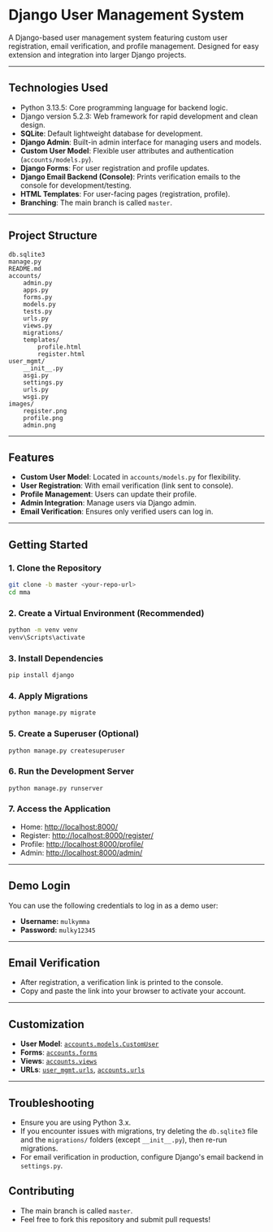 # Django User Management System

A Django-based user management system featuring custom user registration, email verification, and profile management. Designed for easy extension and integration into larger Django projects.

---

## Technologies Used

- Python 3.13.5: Core programming language for backend logic.
- Django version 5.2.3: Web framework for rapid development and clean design.
- **SQLite**: Default lightweight database for development.
- **Django Admin**: Built-in admin interface for managing users and models.
- **Custom User Model**: Flexible user attributes and authentication (`accounts/models.py`).
- **Django Forms**: For user registration and profile updates.
- **Django Email Backend (Console)**: Prints verification emails to the console for development/testing.
- **HTML Templates**: For user-facing pages (registration, profile).
- **Branching**: The main branch is called `master`.

---

## Project Structure

```
db.sqlite3
manage.py
README.md
accounts/
    admin.py
    apps.py
    forms.py
    models.py
    tests.py
    urls.py
    views.py
    migrations/
    templates/
        profile.html
        register.html
user_mgmt/
    __init__.py
    asgi.py
    settings.py
    urls.py
    wsgi.py
images/
    register.png
    profile.png
    admin.png
```

---




## Features

- **Custom User Model**: Located in `accounts/models.py` for flexibility.
- **User Registration**: With email verification (link sent to console).
- **Profile Management**: Users can update their profile.
- **Admin Integration**: Manage users via Django admin.
- **Email Verification**: Ensures only verified users can log in.

---

## Getting Started

### 1. Clone the Repository

```sh
git clone -b master <your-repo-url>
cd mma
```

### 2. Create a Virtual Environment (Recommended)

```sh
python -m venv venv
venv\Scripts\activate
```

### 3. Install Dependencies

```sh
pip install django
```

### 4. Apply Migrations

```sh
python manage.py migrate
```

### 5. Create a Superuser (Optional)

```sh
python manage.py createsuperuser
```

### 6. Run the Development Server

```sh
python manage.py runserver
```

### 7. Access the Application

- Home: [http://localhost:8000/](http://localhost:8000/)
- Register: [http://localhost:8000/register/](http://localhost:8000/register/)
- Profile: [http://localhost:8000/profile/](http://localhost:8000/profile/)
- Admin: [http://localhost:8000/admin/](http://localhost:8000/admin/)

---

## Demo Login

You can use the following credentials to log in as a demo user:

- **Username:** `mulkymma`
- **Password:** `mulky12345`

---

## Email Verification

- After registration, a verification link is printed to the console.
- Copy and paste the link into your browser to activate your account.

---

## Customization

- **User Model**: [`accounts.models.CustomUser`](accounts/models.py)
- **Forms**: [`accounts.forms`](accounts/forms.py)
- **Views**: [`accounts.views`](accounts/views.py)
- **URLs**: [`user_mgmt.urls`](user_mgmt/urls.py), [`accounts.urls`](accounts/urls.py)

---

## Troubleshooting

- Ensure you are using Python 3.x.
- If you encounter issues with migrations, try deleting the `db.sqlite3` file and the `migrations/` folders (except `__init__.py`), then re-run migrations.
- For email verification in production, configure Django's email backend in `settings.py`.



## Contributing

- The main branch is called `master`.
- Feel free to fork this repository and submit pull requests!
